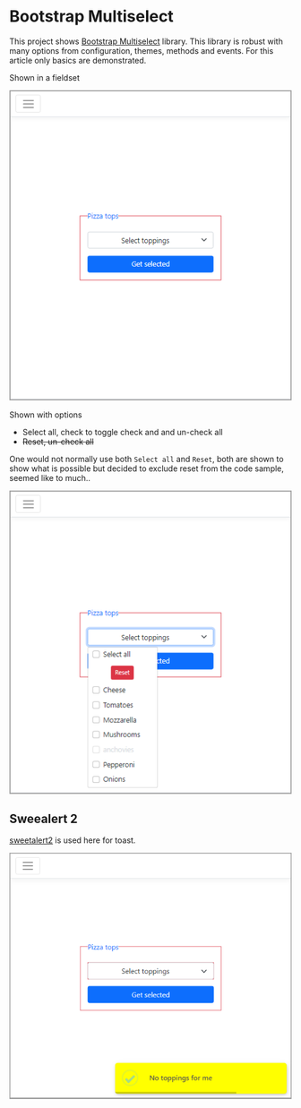 ﻿# Bootstrap Multiselect

This project shows [Bootstrap Multiselect](https://davidstutz.github.io/bootstrap-multiselect/index.html#getting-started) library. This library is robust with many options from configuration, themes, methods and events. For this article only basics are demonstrated.


Shown in a fieldset

![Figure1](assets/figure1.png)

Shown with options

- Select all, check to toggle check and and un-check all
- ~~Reset, un-check all~~

One would not normally use both `Select all` and `Reset`, both are shown to show what is possible but decided to exclude reset from the code sample, seemed like to much..

![Figure2](assets/figure2.png)

## Sweealert 2

[sweetalert2](https://sweetalert2.github.io/) is used here for toast.

![Figure6](assets/Figure6.png)